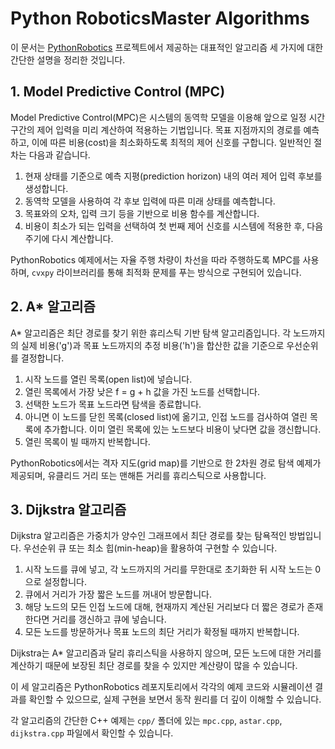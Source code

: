 # Python RoboticsMaster Algorithms

이 문서는 [PythonRobotics](https://github.com/AtsushiSakai/PythonRobotics) 프로젝트에서 제공하는 대표적인 알고리즘 세 가지에 대한 간단한 설명을 정리한 것입니다.

## 1. Model Predictive Control (MPC)

Model Predictive Control(MPC)은 시스템의 동역학 모델을 이용해 앞으로 일정 시간 구간의 제어 입력을 미리 계산하여 적용하는 기법입니다. 목표 지점까지의 경로를 예측하고, 이에 따른 비용(cost)을 최소화하도록 최적의 제어 신호를 구합니다. 일반적인 절차는 다음과 같습니다.

1. 현재 상태를 기준으로 예측 지평(prediction horizon) 내의 여러 제어 입력 후보를 생성합니다.
2. 동역학 모델을 사용하여 각 후보 입력에 따른 미래 상태를 예측합니다.
3. 목표와의 오차, 입력 크기 등을 기반으로 비용 함수를 계산합니다.
4. 비용이 최소가 되는 입력을 선택하여 첫 번째 제어 신호를 시스템에 적용한 후, 다음 주기에 다시 계산합니다.

PythonRobotics 예제에서는 자율 주행 차량이 차선을 따라 주행하도록 MPC를 사용하며, `cvxpy` 라이브러리를 통해 최적화 문제를 푸는 방식으로 구현되어 있습니다.

## 2. A* 알고리즘

A* 알고리즘은 최단 경로를 찾기 위한 휴리스틱 기반 탐색 알고리즘입니다. 각 노드까지의 실제 비용('g')과 목표 노드까지의 추정 비용('h')을 합산한 값을 기준으로 우선순위를 결정합니다.

1. 시작 노드를 열린 목록(open list)에 넣습니다.
2. 열린 목록에서 가장 낮은 f = g + h 값을 가진 노드를 선택합니다.
3. 선택한 노드가 목표 노드라면 탐색을 종료합니다.
4. 아니면 이 노드를 닫힌 목록(closed list)에 옮기고, 인접 노드를 검사하여 열린 목록에 추가합니다. 이미 열린 목록에 있는 노드보다 비용이 낮다면 값을 갱신합니다.
5. 열린 목록이 빌 때까지 반복합니다.

PythonRobotics에서는 격자 지도(grid map)를 기반으로 한 2차원 경로 탐색 예제가 제공되며, 유클리드 거리 또는 맨해튼 거리를 휴리스틱으로 사용합니다.

## 3. Dijkstra 알고리즘

Dijkstra 알고리즘은 가중치가 양수인 그래프에서 최단 경로를 찾는 탐욕적인 방법입니다. 우선순위 큐 또는 최소 힙(min-heap)을 활용하여 구현할 수 있습니다.

1. 시작 노드를 큐에 넣고, 각 노드까지의 거리를 무한대로 초기화한 뒤 시작 노드는 0으로 설정합니다.
2. 큐에서 거리가 가장 짧은 노드를 꺼내어 방문합니다.
3. 해당 노드의 모든 인접 노드에 대해, 현재까지 계산된 거리보다 더 짧은 경로가 존재한다면 거리를 갱신하고 큐에 넣습니다.
4. 모든 노드를 방문하거나 목표 노드의 최단 거리가 확정될 때까지 반복합니다.

Dijkstra는 A* 알고리즘과 달리 휴리스틱을 사용하지 않으며, 모든 노드에 대한 거리를 계산하기 때문에 보장된 최단 경로를 찾을 수 있지만 계산량이 많을 수 있습니다.

이 세 알고리즘은 PythonRobotics 레포지토리에서 각각의 예제 코드와 시뮬레이션 결과를 확인할 수 있으므로, 실제 구현을 보면서 동작 원리를 더 깊이 이해할 수 있습니다.


각 알고리즘의 간단한 C++ 예제는 `cpp/` 폴더에 있는 `mpc.cpp`, `astar.cpp`, `dijkstra.cpp` 파일에서 확인할 수 있습니다.
